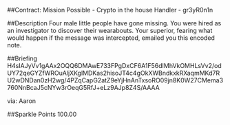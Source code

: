 ##Contract: Mission Possible - Crypto in the house
Handler - gr3yR0n1n

##Description
Four male little people have gone missing. You were hired as an investigator to discover their wearabouts. Your superior, fearing what would happen if the message was intercepted, emailed you this encoded note.

##Briefing
H4sIAJyVv1gAAx2OQQ6DMAwE733FPgDxCF6A1F56dIMhVkOMHLsVv2/odUY72qeGYZfWROuAljXKglMDKas2hisoJT4c4gOkXWBndkxkRXaqmMKd7RU2wDNDan0zH2wg/4PZqCapG2atZ9eYjHnAnTxsoRO09jn8K0W27CMema3760NnBcaJ5cNYw3rOeqG5RfJ+eLz9AJp8Z4S/AAAA

via: Aaron

##Sparkle Points
100.00
